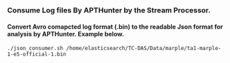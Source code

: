 ### Consume Log files By APTHunter by the Stream Processor. 
#### Convert Avro comapcted log format (.bin) to the readable Json format for analysis by APTHunter. Example below. 

```shell
./json_consumer.sh /home/elasticsearch/TC-DAS/Data/marple/ta1-marple-1-e5-official-1.bin
```
